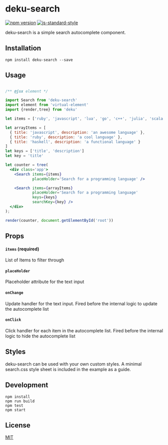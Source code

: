 # deku-search

[![npm version](https://badge.fury.io/js/deku-search.svg)](https://badge.fury.io/js/deku-search)
[![js-standard-style](https://img.shields.io/badge/code%20style-standard-brightgreen.svg?style=flat)](https://github.com/feross/standard)

deku-search is a simple search autocomplete component.

## Installation

`npm install deku-search --save`

## Usage

```jsx

/** @jsx element */

import Search from 'deku-search'
import element from 'virtual-element'
import {render,tree} from 'deku'

let items = ['ruby', 'javascript', 'lua', 'go', 'c++', 'julia', 'scala', 'haskell']

let arrayItems = [ 
  { title: 'javascript', description: 'an awesome language' },
  { title: 'ruby', description: 'a cool language' },
  { title: 'haskell', description: 'a functional language' }
]
let keys = ['title', 'description']
let key = 'title'

let counter = tree(
  <div class='app'>
    <Search items={items} 
    		placeHolder='Search for a programming language' />

    <Search items={arrayItems} 
    		placeHolder='Search for a programming language'
    		keys={keys} 
    		searchKey={key} />
  </div>
);

render(counter, document.getElementById('root'))
```

## Props

#### `items` (required)
List of Items to filter through

#### `placeHolder`
Placeholder attribute for the text input

#### `onChange`
Update handler for the text input. Fired before the internal logic to update the autocomplete list

#### `onClick`
Click handler for each item in the autocomplete list. Fired before the internal logic to hide the autocomplete list

## Styles

deku-search can be used with your own custom styles. A minimal search.css style sheet is included in the example as a guide. 

## Development
    npm install
    npm run build
    npm test
    npm start

## License

[MIT](http://isekivacenz.mit-license.org/)
